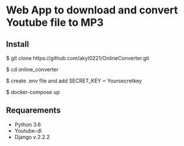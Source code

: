 <h1>Web App to download and convert Youtube file to MP3</h1>
<h2>Install</h2>

<p>$ git clone https://github.com/akyl0221/OnlineConverter.git</p>
<p>$ cd online_converter</p>
<p>$ create .env file and add SECRET_KEY = Yoursecretkey</p>
<p>$ docker-compose up</p>


<h2>Requarements</h2>
<ul>
    <li>Python 3.6</li>
    <li>Youtube-dl</li>
    <li>Django v.2.2.2</li>
</ul>
